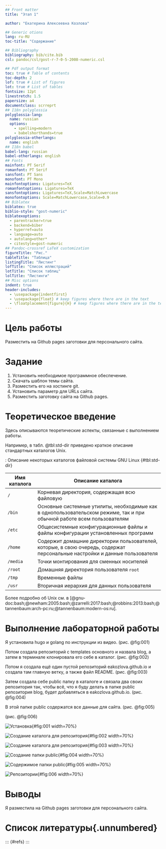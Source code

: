 ```yaml
---
## Front matter
title: "Этап 1"

author: "Екатерина Алексеевна Козлова"

## Generic otions
lang: ru-RU
toc-title: "Содержание"

## Bibliography
bibliography: bib/cite.bib
csl: pandoc/csl/gost-r-7-0-5-2008-numeric.csl

## Pdf output format
toc: true # Table of contents
toc-depth: 2
lof: true # List of figures
lot: true # List of tables
fontsize: 12pt
linestretch: 1.5
papersize: a4
documentclass: scrreprt
## I18n polyglossia
polyglossia-lang:
  name: russian
  options:
	- spelling=modern
	- babelshorthands=true
polyglossia-otherlangs:
  name: english
## I18n babel
babel-lang: russian
babel-otherlangs: english
## Fonts
mainfont: PT Serif
romanfont: PT Serif
sansfont: PT Sans
monofont: PT Mono
mainfontoptions: Ligatures=TeX
romanfontoptions: Ligatures=TeX
sansfontoptions: Ligatures=TeX,Scale=MatchLowercase
monofontoptions: Scale=MatchLowercase,Scale=0.9
## Biblatex
biblatex: true
biblio-style: "gost-numeric"
biblatexoptions:
  - parentracker=true
  - backend=biber
  - hyperref=auto
  - language=auto
  - autolang=other*
  - citestyle=gost-numeric
## Pandoc-crossref LaTeX customization
figureTitle: "Рис."
tableTitle: "Таблица"
listingTitle: "Листинг"
lofTitle: "Список иллюстраций"
lotTitle: "Список таблиц"
lolTitle: "Листинги"
## Misc options
indent: true
header-includes:
  - \usepackage{indentfirst}
  - \usepackage{float} # keep figures where there are in the text
  - \floatplacement{figure}{H} # keep figures where there are in the text
---
```


# Цель работы

Разместить на Github pages заготовки для персонального сайта.

# Задание


1. Установить необходимое программное обеспечение.
2. Скачать шаблон темы сайта.
3. Разместить его на хостинге git.
4. Установить параметр для URLs сайта.
5. Разместить заготовку сайта на Github pages.

# Теоретическое введение

Здесь описываются теоретические аспекты, связанные с выполнением работы.

Например, в табл. @tbl:std-dir приведено краткое описание стандартных каталогов Unix.

: Описание некоторых каталогов файловой системы GNU Linux {#tbl:std-dir}

| Имя каталога | Описание каталога                                                                                                          |
|--------------|----------------------------------------------------------------------------------------------------------------------------|
| `/`          | Корневая директория, содержащая всю файловую                                                                               |
| `/bin `      | Основные системные утилиты, необходимые как в однопользовательском режиме, так и при обычной работе всем пользователям     |
| `/etc`       | Общесистемные конфигурационные файлы и файлы конфигурации установленных программ                                           |
| `/home`      | Содержит домашние директории пользователей, которые, в свою очередь, содержат персональные настройки и данные пользователя |
| `/media`     | Точки монтирования для сменных носителей                                                                                   |
| `/root`      | Домашняя директория пользователя  `root`                                                                                   |
| `/tmp`       | Временные файлы                                                                                                            |
| `/usr`       | Вторичная иерархия для данных пользователя                                                                                 |

Более подробно об Unix см. в [@gnu-doc:bash;@newham:2005:bash;@zarrelli:2017:bash;@robbins:2013:bash;@tannenbaum:arch-pc:ru;@tannenbaum:modern-os:ru].

# Выполнение лабораторной работы

Я установила hugo и golang по инструкции из видео.  (рис. @fig:001)

Потом создала репозиторий с templates основного и назвала blog, а затем в терминале клонировала его себе в каталог. (рис. @fig:002)

Потом я создала ещё один пустой репозиторий eakozlova.github.io и создала там главную ветку, а также файл README. (рис. @fig:003)

Затем создала себе public папку в каталоге и связала два своих репозитория так, чтобы всё, что я буду делать в папке public репозитория blog, будет добавляться в eakozlova.github.io. (рис. @fig:004)

В этой папке public содержатся все данные для сайта. (рис. @fig:005)

(рис. @fig:006)



![Установка](image/fig1){#fig:001 width=70%}

![Создание каталога для репозитория](image/fig2){#fig:002 width=70%}

![Создание каталога для репозитория](image/fig3){#fig:003 width=70%}

![Создание папки public](image/fig4){#fig:004 width=70%}

![Содержимое папки public](image/fig5){#fig:005 width=70%}

![Репозитории](image/fig6){#fig:006 width=70%}



# Выводы

Я разместила на Github pages заготовки для персонального сайта. 

# Список литературы{.unnumbered}

::: {#refs}
:::
